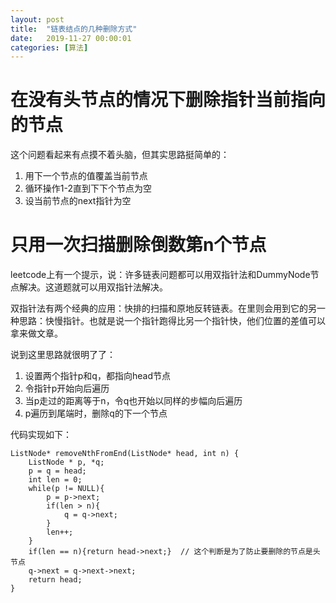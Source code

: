 ```yaml
---
layout: post
title:  "链表结点的几种删除方式"
date:   2019-11-27 00:00:01
categories: [算法]
---
```


# 在没有头节点的情况下删除指针当前指向的节点  

这个问题看起来有点摸不着头脑，但其实思路挺简单的：  

1. 用下一个节点的值覆盖当前节点
2. 循环操作1-2直到下下个节点为空
3. 设当前节点的next指针为空    

# 只用一次扫描删除倒数第n个节点

leetcode上有一个提示，说：许多链表问题都可以用双指针法和DummyNode节点解决。这道题就可以用双指针法解决。

双指针法有两个经典的应用：快排的扫描和原地反转链表。在里则会用到它的另一种思路：快慢指针。也就是说一个指针跑得比另一个指针快，他们位置的差值可以拿来做文章。

说到这里思路就很明了了：

1. 设置两个指针p和q，都指向head节点
2. 令指针p开始向后遍历
3. 当p走过的距离等于n，令q也开始以同样的步幅向后遍历
4. p遍历到尾端时，删除q的下一个节点

代码实现如下：
```
ListNode* removeNthFromEnd(ListNode* head, int n) {
    ListNode * p, *q;
    p = q = head;
    int len = 0;
    while(p != NULL){
        p = p->next;
        if(len > n){
            q = q->next;
        }
        len++;
    }
    if(len == n){return head->next;}  // 这个判断是为了防止要删除的节点是头节点
    q->next = q->next->next;
    return head;
}
```